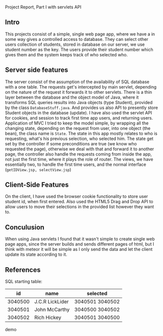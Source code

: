 Project Report, Part I with servlets API
## Intro

This projects consist of a simple,  single  web page app, where we have a in some way gives a controlled access to database. They can select other users collection of students, stored in database on our server, we use student number as the key. The users provide their student number which gives them and the system keeps track of who selected who.
## Server side features

The server consist of the assumption of the availability of SQL database with a one table. The requests get's intercepted by main servlet, depending on the nature of the request it forwards it to other servlets. There is a thin layer between the database and the object model of Java, where it transforms SQL queries results into Java objects (type Student), provided by the class `DatabaseStuff.java`. And provides us also API to presently store Student objects in the database (update). I have also used the servlet API for cookies, and session to track first time app users, and returning users.
Application of MVC
I tried to keep the model simple, by wrapping all the changing state, depending on the request from user, into one object (the bean), the class name is `State`. The state in this app mostly relates to who is requesting, what's his previous selection, who selected him. The state get set by the controller if some preconditions are true (we know who requested the page), otherwise we deal with that and forward it to another page, the controller also handle the requests coming from inside the app, not just the first time, where it plays the role of router. The views, we have essentially two, to handle the first time users, and the normal interface (`getIDView.jsp, selectView.jsp`)
## Client-Side Features

On the client, I have used the browser cookie functionality to store user student id, when first entered. Also used the HTML5 Drag and Drop API to allow users to move their selections in the provided list  however they want to.
## Conculusion

When using Java servlets I found that it wasn't simple to create single web page apps, since the server builds and sends different pages of html, but I think with meteor it will be simple as I only send the data and let the client update its state according to it.

## References 

SQL starting table: 

| id      | name            | selected        |
|---------|-----------------|-----------------|
| 3040500 | J.C.R LickLider | 3040501 3040502 |
| 3040501 | John McCarthy   | 3040500 3040502 |
| 3040502 | Rich Hickey     | 3040501 3040500 |

demo



 

